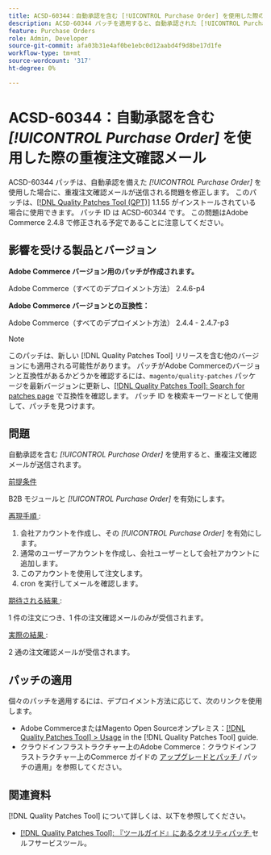 ```yaml
---
title: ACSD-60344：自動承認を含む [!UICONTROL Purchase Order] を使用した際の重複注文確認メール
description: ACSD-60344 パッチを適用すると、自動承認された [!UICONTROL Purchase Order] を使用するときに重複注文確認メールが送信されるAdobe Commerceの問題を修正できます。
feature: Purchase Orders
role: Admin, Developer
source-git-commit: afa03b31e4af0be1ebc0d12aabd4f9d8be17d1fe
workflow-type: tm+mt
source-wordcount: '317'
ht-degree: 0%

---
```


# ACSD-60344：自動承認を含む *[!UICONTROL Purchase Order]* を使用した際の重複注文確認メール

ACSD-60344 パッチは、自動承認を備えた *[!UICONTROL Purchase Order]* を使用した場合に、重複注文確認メールが送信される問題を修正します。 このパッチは、[[!DNL Quality Patches Tool (QPT)]](/help/tools/quality-patches-tool/quality-patches-tool-to-self-serve-quality-patches.md) 1.1.55 がインストールされている場合に使用できます。 パッチ ID は ACSD-60344 です。 この問題はAdobe Commerce 2.4.8 で修正される予定であることに注意してください。

## 影響を受ける製品とバージョン

**Adobe Commerce バージョン用のパッチが作成されます。**

Adobe Commerce（すべてのデプロイメント方法） 2.4.6-p4

**Adobe Commerce バージョンとの互換性：**

Adobe Commerce（すべてのデプロイメント方法） 2.4.4 - 2.4.7-p3


>[!NOTE]
>
>このパッチは、新しい [!DNL Quality Patches Tool] リリースを含む他のバージョンにも適用される可能性があります。 パッチがAdobe Commerceのバージョンと互換性があるかどうかを確認するには、`magento/quality-patches` パッケージを最新バージョンに更新し、[[!DNL Quality Patches Tool]: Search for patches page](https://experienceleague.adobe.com/tools/commerce-quality-patches/index.html?lang=ja) で互換性を確認します。 パッチ ID を検索キーワードとして使用して、パッチを見つけます。

## 問題

自動承認を含む *[!UICONTROL Purchase Order]* を使用すると、重複注文確認メールが送信されます。

<u> 前提条件 </u>

B2B モジュールと *[!UICONTROL Purchase Order]* を有効にします。

<u> 再現手順 </u>:

1. 会社アカウントを作成し、その *[!UICONTROL Purchase Order]* を有効にします。
1. 通常のユーザーアカウントを作成し、会社ユーザーとして会社アカウントに追加します。
1. このアカウントを使用して注文します。
1. cron を実行してメールを確認します。

<u> 期待される結果 </u>:

1 件の注文につき、1 件の注文確認メールのみが受信されます。

<u> 実際の結果 </u>:

2 通の注文確認メールが受信されます。

## パッチの適用

個々のパッチを適用するには、デプロイメント方法に応じて、次のリンクを使用します。

* Adobe CommerceまたはMagento Open Sourceオンプレミス：[[!DNL Quality Patches Tool] > Usage](/help/tools/quality-patches-tool/usage.md) in the [!DNL Quality Patches Tool] guide.
* クラウドインフラストラクチャー上のAdobe Commerce：クラウドインフラストラクチャー上のCommerce ガイドの [ アップグレードとパッチ ](https://experienceleague.adobe.com/docs/commerce-cloud-service/user-guide/develop/upgrade/apply-patches.html?lang=ja)/ パッチの適用」を参照してください。


## 関連資料

[!DNL Quality Patches Tool] について詳しくは、以下を参照してください。

* [[!DNL Quality Patches Tool]: 『ツールガイド』にあるクオリティパッチ ](/help/tools/quality-patches-tool/quality-patches-tool-to-self-serve-quality-patches.md) セルフサービスツール。
